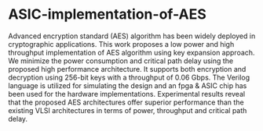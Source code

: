 # ASIC-implementation-of-AES
Advanced encryption standard (AES) algorithm has been widely deployed in cryptographic applications. This work proposes a low power and high throughput implementation of AES algorithm using key expansion approach. We minimize the power consumption and critical path delay using the proposed high performance architecture. It supports both encryption and decryption using 256-bit keys with a throughput of 0.06 Gbps. The Verilog language is utilized for simulating the design and an fpga &amp; ASIC chip has been used for the hardware implementations. Experimental results reveal that the proposed AES architectures offer superior performance than the existing VLSI architectures in terms of power, throughput and critical path delay.
